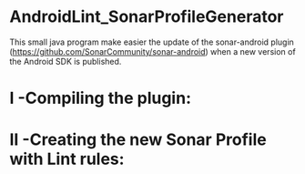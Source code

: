 AndroidLint_SonarProfileGenerator
=================================

This small java program make easier the update of the sonar-android plugin (https://github.com/SonarCommunity/sonar-android) when a new version of the Android SDK is published.

<h1>I -Compiling the plugin:</h1>

<h1>II -Creating the new Sonar Profile with Lint rules:</h1>

